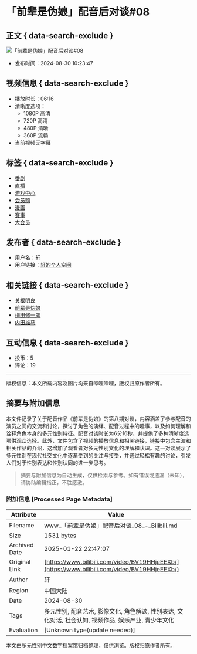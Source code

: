 # 「前辈是伪娘」配音后对谈#08

## 正文 { data-search-exclude }


![「前辈是伪娘」配音后对谈#08](https://i0.hdslb.com/bfs/archive/04a272b5f075b94400e62cbca27b673cecae68b1.jpg@518w_290h_1c_!web-video-share-cover.webp)

- 发布时间：2024-08-30 10:23:47

## 视频信息 { data-search-exclude }

- 播放时长：06:16
- 清晰度选项：
    - 1080P 高清
    - 720P 高清
    - 480P 清晰
    - 360P 流畅
- 当前视频无字幕

## 标签 { data-search-exclude }
- [番剧](https://www.bilibili.com/anime/)
- [直播](https://live.bilibili.com)
- [游戏中心](https://game.bilibili.com/platform)
- [会员购](https://show.bilibili.com/platform/home.html?msource=pc_web)
- [漫画](https://manga.bilibili.com?from=bill_top_mnav)
- [赛事](https://www.bilibili.com/match/home/)
- [大会员](https://account.bilibili.com/big)

## 发布者 { data-search-exclude }
- 用户名：轩
- 用户链接：[轩的个人空间](https://space.bilibili.com/391100)

## 相关链接 { data-search-exclude }
- [关根明良](https://search.bilibili.com/all?keyword=%E5%85%B3%E6%A0%B9%E6%98%8E%E8%89%AF&from_source=video_tag)
- [前辈是伪娘](https://search.bilibili.com/all?keyword=%E5%89%8D%E8%BE%88%E6%98%AF%E4%BC%AA%E5%A8%98&from_source=video_tag)
- [梅田修一朗](https://search.bilibili.com/all?keyword=%E6%A2%85%E7%94%B0%E4%BF%AE%E4%B8%80%E6%9C%97&from_source=video_tag)
- [内田雄马](https://search.bilibili.com/all?keyword=%E5%86%85%E7%94%B0%E9%9B%84%E9%A9%AC&from_source=video_tag)

## 互动信息 { data-search-exclude }
- 投币：5
- 评论：19

---

版权信息：本文所载内容及图片均来自哔哩哔哩，版权归原作者所有。
<!-- tcd_original_link https://www.bilibili.com/video/BV19HHjeEEXb/ -->


## 摘要与附加信息

<!-- tcd_abstract -->
本文件记录了关于配音作品《前辈是伪娘》的第八期对谈，内容涵盖了参与配音的演员之间的交流和讨论，探讨了角色的演绎、配音过程中的趣事，以及如何理解和诠释角色本身的多元性别特征。配音对谈时长为6分16秒，并提供了多种清晰度选项供观众选择。此外，文件包含了视频的播放信息和相关链接，链接中包含主演和相关作品的介绍，这增加了观看者对多元性别文化的理解和认识。这一对谈展示了多元性别在现代社交文化中逐渐受到的关注与接受，并通过轻松有趣的讨论，引发人们对于性别表达和性别认同的进一步思考。
<!-- tcd_abstract_end -->

> 摘要与附加信息为自动生成，仅供检索与参考。如有错误或遗漏（未知），请协助编辑指正，不胜感激。

### 附加信息 [Processed Page Metadata]

| Attribute       | Value                                  |
|-----------------|----------------------------------------|
| Filename        | www_「前辈是伪娘」配音后对谈_08_-_Bilibili.md                             |
| Size            | 1531 bytes                           |
| Archived Date   | 2025-01-22 22:47:07                             |
| Original Link   | [https://www.bilibili.com/video/BV19HHjeEEXb/](https://www.bilibili.com/video/BV19HHjeEEXb/)                       |
| Author          | 轩                               |
| Region          | 中国大陆                               |
| Date            | 2024-08-30                                 |
| Tags            | 多元性别, 配音艺术, 影像文化, 角色解读, 性别表达, 文化对话, 社会认知, 视频作品, 娱乐产业, 青少年文化                                 |
| Evaluation            | [Unknown type(update needed)]                                 |
<!-- tcd_table_end -->

本文由多元性别中文数字档案馆归档整理，仅供浏览。版权归原作者所有。
